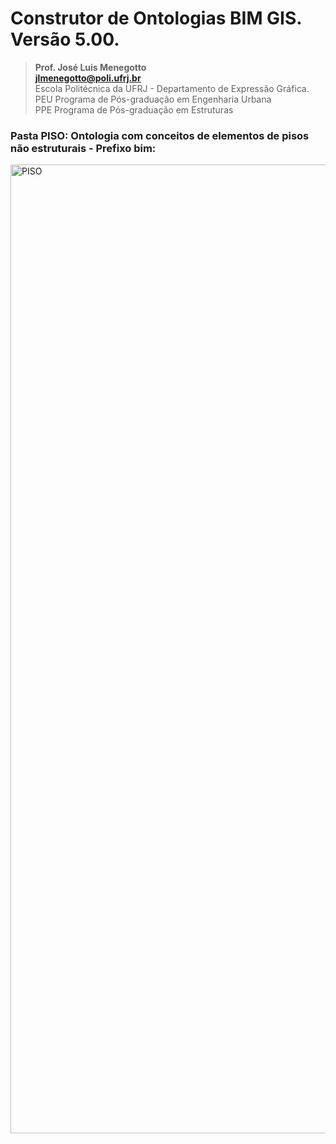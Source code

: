 # Construtor de Ontologias BIM GIS. Versão 5.00.
>**Prof. José Luis Menegotto**<br>
>**jlmenegotto@poli.ufrj.br**<br>
>Escola Politécnica da UFRJ - Departamento de Expressão Gráfica.<br>
>PEU Programa de Pós-graduação em Engenharia Urbana<br>
>PPE Programa de Pós-graduação em Estruturas<br>

### Pasta PISO: Ontologia com conceitos de elementos de pisos não estruturais - Prefixo bim:

<img width="771" height="1550" alt="PISO" src="https://github.com/user-attachments/assets/26c85afa-7904-49fd-8f42-2f02d246dada" />
